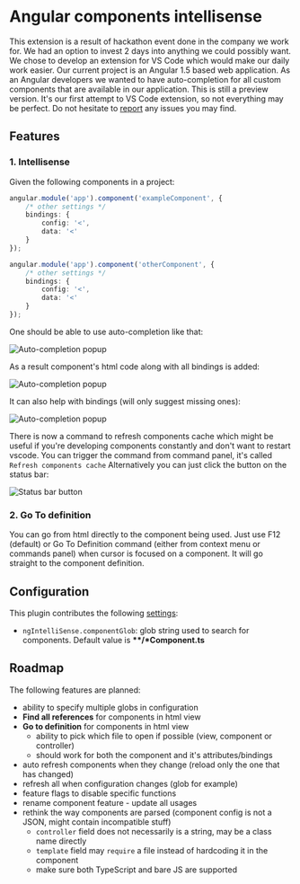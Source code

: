 # Angular components intellisense

This extension is a result of hackathon event done in the company we work for. We had an option to invest 2 days into anything we could possibly want.
We chose to develop an extension for VS Code which would make our daily work easier. Our current project is an Angular 1.5 based web application. As an Angular developers we wanted to have auto-completion for all custom components that are available in our application.
This is still a preview version. It's our first attempt to VS Code extension, so not everything may be perfect.
Do not hesitate to [report](https://github.com/KamoHaladus/VSC-Hakaton/issues) any issues you may find.

## Features

### 1. Intellisense

Given the following components in a project:
```TypeScript
angular.module('app').component('exampleComponent', {
	/* other settings */
	bindings: {
		config: '<',
		data: '<'
	}
});

angular.module('app').component('otherComponent', {
	/* other settings */
	bindings: {
		config: '<',
		data: '<'
	}
});
```

One should be able to use auto-completion like that:

![Auto-completion popup](https://kf-ireneuszpatalas.github.io/popup.png)

As a result component's html code along with all bindings is added:

![Auto-completion popup](https://kf-ireneuszpatalas.github.io/result.png)

It can also help with bindings (will only suggest missing ones):

![Auto-completion popup](https://kf-ireneuszpatalas.github.io/bindings.png)

There is now a command to refresh components cache which might be useful if you're developing components constantly and don't want to restart vscode.
You can trigger the command from command panel, it's called `Refresh components cache`
Alternatively you can just click the button on the status bar:

![Status bar button](https://kf-ireneuszpatalas.github.io/statusbar.png)

### 2. Go To definition

You can go from html directly to the component being used. Just use F12 (default) or Go To Definition command (either from context menu or commands panel) when cursor is focused on a component.
It will go straight to the component definition.

## Configuration

This plugin contributes the following [settings](https://code.visualstudio.com/docs/customization/userandworkspace):

- `ngIntelliSense.componentGlob`: glob string used to search for components. Default value is  **\*\*/\*Component.ts**

## Roadmap

The following features are planned:
- ability to specify multiple globs in configuration
- **Find all references** for components in html view
- **Go to definition** for components in html view
	- ability to pick which file to open if possible (view, component or controller)
	- should work for both the component and it's attributes/bindings
- auto refresh components when they change (reload only the one that has changed)
- refresh all when configuration changes (glob for example)
- feature flags to disable specific functions
- rename component feature - update all usages
- rethink the way components are parsed (component config is not a JSON, might contain incompatible stuff)
	- `controller` field does not necessarily is a string, may be a class name directly
	- `template` field may `require` a file instead of hardcoding it in the component
	- make sure both TypeScript and bare JS are supported
